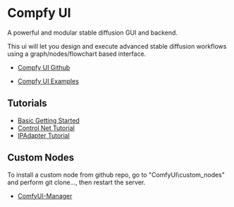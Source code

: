 # Compfy UI

A powerful and modular stable diffusion GUI and backend.

This ui will let you design and execute advanced stable diffusion workflows using a graph/nodes/flowchart based interface.

- [Compfy UI Github](https://github.com/comfyanonymous/ComfyUI)

- [Compfy UI Examples](https://github.com/comfyanonymous/ComfyUI_examples)

## Tutorials

- [Basic Getting Started](https://www.youtube.com/watch?v=mUqzA5D0k9E&t=1362s&ab_channel=Control%2BAlt%2BAI)
- [Control Net Tutorial](https://www.youtube.com/watch?v=DMxnf4WXMsY&ab_channel=ScottDetweiler)
- [IPAdapter Tutorial](https://www.youtube.com/watch?v=xzGdynQDzsM&ab_channel=ScottDetweiler)

## Custom Nodes

To install a custom node from github repo, go to "ComfyUI\custom_nodes" and perform git clone..., then restart the server.

- [ComfyUI-Manager](https://github.com/ltdrdata/ComfyUI-Manager)
